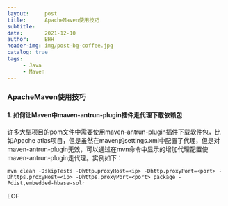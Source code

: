 ```yaml
---
layout:     post
title:      ApacheMaven使用技巧
subtitle:   
date:       2021-12-10
author:     BHH
header-img: img/post-bg-coffee.jpg
catalog: true
tags:
     - Java
     - Maven
---
```


### ApacheMaven使用技巧 ###


#### 1. 如何让Maven中maven-antrun-plugin插件走代理下载依赖包

许多大型项目的pom文件中需要使用maven-antrun-plugin插件下载软件包，比如Apache atlas项目，但是虽然在maven的settings.xml中配置了代理，但是对maven-antrun-plugin无效，可以通过在mvn命令中显示的增加代理配置使maven-antrun-plugin走代理。实例如下：


```Shell
mvn clean -DskipTests -Dhttp.proxyHost=<ip> -Dhttp.proxyPort=<port> -Dhttps.proxyHost=<ip> -Dhttps.proxyPort=<port> package -Pdist,embedded-hbase-solr
```



EOF



